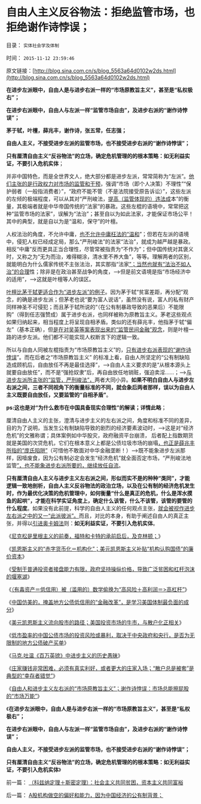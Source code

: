 # 自由人主义反谷物法：拒绝监管市场，也拒绝谢作诗悖误；

目录： `实体社会学及体制` 

时间： `2015-11-12 23:59:46` 

原文链接：[http://blog.sina.com.cn/s/blog_5563a64d0102w2ds.html](http://blog.sina.com.cn/s/blog_5563a64d0102w2ds.html)

**在进步左派眼中，自由人是与进步右派一样的“市场原教旨主义”，甚至是“私权极右”；**

**在进步右派眼中，自由人与左派一样“监管市场自由”，及进步右派的“谢作诗悖误”；**

**茅于轼，叶檀，薛兆丰，谢作诗，张五常，任志强；**

**自由人主义，不接受进步左派的监管市场，也不接受进步右派的“谢作诗悖误”；**

**只有厘清自由主义“反谷物法”的立场，确定危机管理的的根本策略：如无利益实证，不要引入危机实体**；

并非中国特色，而是全世界文人，绝大部分都是进步左派，常常简称为“左派”。[他们主张的是行政权力对市场的监管和干预](../../../2012/9/14/西方政府无权监管社会；“监管”是警察国家的观念.md)，强调“市场（即个人决策）不理性”“保护弱者（一般指消费者）”，“政府不能不管（不是法院接受原告诉讼）”，这些左派的左倾的极端程度，可以从其对“严刑峻法，[提高（监管体现的）违法成](../../../2012/12/30/“违法成本”是法家暴政的极权理论.md)本”的衡量，其极端者就是中华帝国传统的“法家”的暴政。这些左棍的语境中，常常把这种“监管市场的法家”，误解为“法治”；甚至自以为如此法家，才能保证市场公平！其中的典型，就是自以为是“温和，保守”的叶檀。

人权法治的角度，不允许中庸，[也不允许中庸枉法的“温和](../../../2009/8/24/中庸枉法,惩善扬恶,坏事做尽.md)”；但若在左派的语境中，侵犯人权已经成定局，那么“严刑峻法”的法家“法治”，就成为越严越是暴政。相反“中庸”反而更具正当合理性，尽管常被指责为“不作为”；但中国传统对其褒义时，又称之为“无为而治，难得糊涂，清水里不养大鱼”，等等。理解两者的区别，就能明白为什么儒家传统不主张法治，其实那指“法家[”；当然也就有“法治不如人治”的合理](../../../2013/2/15/《大明律》的法家暴政，明朝官员的司法豁免权，文革和袁崇焕.md)性；除非是在政治甚至战争的角度，——>但是前文语境是指“市场经济中的适用”，——>这就是叶檀等人的误区。

[叶檀比茅于轼更适合作为“进步左派”的例子](../../../2013/7/19/自由放任和政府监管的各自前提，兼谈薛兆丰与叶檀的共识.md)。因为茅于轼“贫富差距，再分配”观念，的确是进步左派；但茅老也说“要为富人说话”，虽然没有说，富人的私有财产同样神圣不可侵犯；而且茅于轼所说的“（在公有制暴政导致的恶果后）不能限购”（得到任志强赞成）属于进步右派，也同样被称为原教旨主义。茅老这些观点如果归纳起来，相当程度上将呈现自相矛盾。类似的还有薛兆丰，他指茅于轼“偏左”（基本正确），但[是在对吴英等案表现出来的“监管民间金融”观念](../../../2012/6/10/薛兆丰先生的权威型大脑和吴英案的大字报.md)，则是叶檀一路的进步左派。他们都不可能实现人权断言下的逻辑一致。

所以与自由人同被左棍指责为“市场原教旨主义”的，[只有进步右派表现的“谢作诗悖误](../../../2015/11/12/自由人和进步左右派的“市场原教旨主义”，及谢作诗悖误；.md)”。而在后者之“市场原教旨主义”
的标准上看，自由人所坚定的“公有制缺陷造成顾机后，自由放任不再是最佳选择”，——>自由人主义要求的是“从根本源头上就要自由放任”，而不是“强抢奴隶”后，再自由放任地销赃，强迫卖淫……；——>[与进步左派所主张的“监管，严刑峻法”，](../../../2012/3/7/监管的含义就是公有制；监管本身就意味着国进民退.md)两者大同小异。**如果不明白自由人与进步左右派之间，三者不同视角下的衡量标准的不同，就会象后两者那样，误以为自由人主义既要自由放任，又要监管的“自相矛盾”**。

**ps:这也是对“为什么救市在中国具备现实合理性”的解读；详情此略**；

厘清自由人主义的主张，澄清与进步主义的左右派之间，角度和标准不同的差异，目的为了说明，当发生公有制缺陷导致的剧烈的经济要素波动时，——>这是对“经济危机”的文雅称谓；具体案例如中华股灾，政府融资平台崩溃，
后者配上指数期货就是美国的次贷危机，它们在根本意义上都是公债垃圾市场的崩塌[，也正是薛兆丰所指的“庞氏陷阱”](../../../2012/6/10/薛兆丰先生的权威型大脑和吴英案的大字报.md)（可惜他不敢面对中华金融垄断！）——>既不能象进步左派那样，因噎废食，因为公有制必定会发生“经济危机”就全面否定市场，“严刑峻法地监管[”，也不能象进步右派所要的，继续放任自流](../../../2013/2/12/“市场总能擦屁股”之“要死！老百姓先死”.md)。

**只有厘清自由人主义与进步主义左右派之间，形似而实不是的种种“类同”，才能逻辑一致地剖析，自由人主义反谷物法的政治立场，以及在公有制的经济危机发生时，作为最优化决策的危机管理中，如何衡量“什么是真正的危机，什么是浑水摸鱼的起哄”，才能在科学实证角度上，确定什么该管，什么不该管，该管的要管的什么程度**。如果没有此前提，科学的自由人主义的任何观点主张，[就会被视作进步左右派之中的又一“此派彼派”。](../../../2014/3/27/所谓“主义”一般情况下就是“虚拟人格”“此派彼派”.md)而且，对比的本身，有助于阐述自由人的真正主张，并得以[引进奥卡姆法](../../../2015/5/24/科学最大的敌人是信仰，其次是中庸.md)则：**如无利益实证，不要引入危机实体**。

《[尼克松是里根主义的前奏，福特和卡特的承前启后，及克林顿；](../../../2015/11/4/尼克松是里根主义的前奏，福特和卡特的承前启后，及克林顿；.md)》

《[凯恩斯主义的“赤字货币化＝机构化”；美元凯恩斯主义补贴“机构认购国债”的廉价资本](../../../2015/11/5/凯恩斯主义的“赤字货币化＝机构化”，廉价资本对国债机构的补贴.md)》

《[受制于普通投资者接盘能力有限，政府坚持操纵价格，导致广泛贫困和杠杆泡沫的堰塞湖](../../../2015/11/6/“有毒资产”含义就是“低信用”，所谓泡沫，及高杠杆.md)》

《[（有毒资产＝低信用）被（滥用的）数学偷换为“高风险＋高利润＝>高杠杆”](../../../2015/11/7/已经被滥用的“泡沫”一词，截然相反的含意.md)》

《[中国仿美的，掩盖地方公债低信用的“金融改革”，是学习美国体制最负面的成分](../../../2015/11/8/政府公债和融资平台，是中华凯恩斯主义的最主力；.md)》

《[美元凯恩斯主义流向股市的路径；美国投资市场的牛市，与散户化正相关](../../../2015/11/9/美元凯恩斯主义流向股市的路径；散户和机构化，与杠杆和牛熊的相关性.md)》

《[低市盈率的中国公债市场的投资风险或暴利，取决于中央政府和央行，是否为无限制的地方公债破产买单](../../../2015/11/10/让地方财政自行破产，是中国任何“正面”改革不可迂回的要道；.md)》

《[马克.吐温《百万英镑》中进步主义的历史愚昧](../../../2015/11/9/马克.吐温《百万英镑》中进步主义的历史愚昧.md)》

《[庄家赚钱非常困难，必须有真实利好，或者更大的庄家入场；“散户总是被套”是典型的“幸存者错觉”](../../../2015/11/10/“散户总是被套”是典型的“幸存者错觉”；.md)》

《[自由人和进步主义左右派的“市场原教旨主义”；谢作诗悖误：市场总能擦屁股的“市场万能”](../../../2015/11/12/自由人和进步左右派的“市场原教旨主义”，及谢作诗悖误；.md)》

《**在进步左派眼中，自由人是与进步右派一样的“市场原教旨主义”，甚至是“私权极右”；**

**在进步右派眼中，自由人与左派一样“监管市场自由”，及进步右派的“谢作诗悖误”；**

**自由人主义，不接受进步左派的监管市场，也不接受进步右派的“谢作诗悖误”；**

**只有厘清自由主义“反谷物法”的立场，确定危机管理的的根本策略：如无利益实证，不要引入危机实体**》

前一篇： [（科兹纳定理＋斯密定理）：社会主义共同贫困，资本主义共同富裕](../../../2015/11/26/（科兹纳定理＋斯密定理）：社会主义共同贫困，资本主义共同富裕.md)

后一篇： [A股机构做空的偏好和能力，因为中国经济的公有制背景；](../../../2015/10/13/A股机构做空的偏好和能力，因为中国经济的公有制背景；.md)

